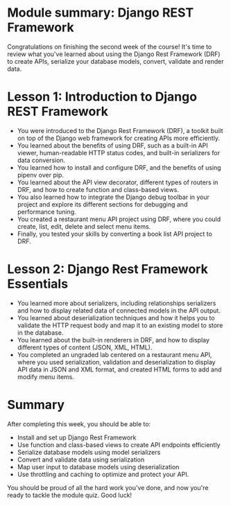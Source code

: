 # Module summary: Django REST Framework

Congratulations on finishing the second week of the course! It's time to review what you've learned about using the Django Rest Framework (DRF) to create APIs, serialize your database models, convert, validate and render data.

# Lesson 1: Introduction to Django REST Framework

- You were introduced to the Django Rest Framework (DRF), a toolkit built on top of the Django web framework for creating APIs more efficiently.
- You learned about the benefits of using DRF, such as a built-in API viewer, human-readable HTTP status codes, and built-in serializers for data conversion.
- You learned how to install and configure DRF, and the benefits of using pipenv over pip.
- You learned about the API view decorator, different types of routers in DRF, and how to create function and class-based views.
- You also learned how to integrate the Django debug toolbar in your project and explore its different sections for debugging and performance tuning.
- You created a restaurant menu API project using DRF, where you could create, list, edit, delete and select menu items.
- Finally, you tested your skills by converting a book list API project to DRF.

# ****Lesson 2: Django Rest Framework Essentials****

- You learned more about serializers, including relationships serializers and how to display related data of connected models in the API output.
- You learned about deserialization techniques and how it helps you to validate the HTTP request body and map it to an existing model to store in the database.
- You learned about the built-in renderers in DRF, and how to display different types of content (JSON, XML, HTML).
- You completed an ungraded lab centered on a restaurant menu API, where you used serialization, validation and deserialization to display API data in JSON and XML format, and created HTML forms to add and modify menu items.

# Summary

After completing this week, you should be able to:

- Install and set up Django Rest Framework
- Use function and class-based views to create API endpoints efficiently
- Serialize database models using model serializers
- Convert and validate data using serialization
- Map user input to database models using deserialization
- Use throttling and caching to optimize and protect your API.

You should be proud of all the hard work you've done, and now you're ready to tackle the module quiz. Good luck!